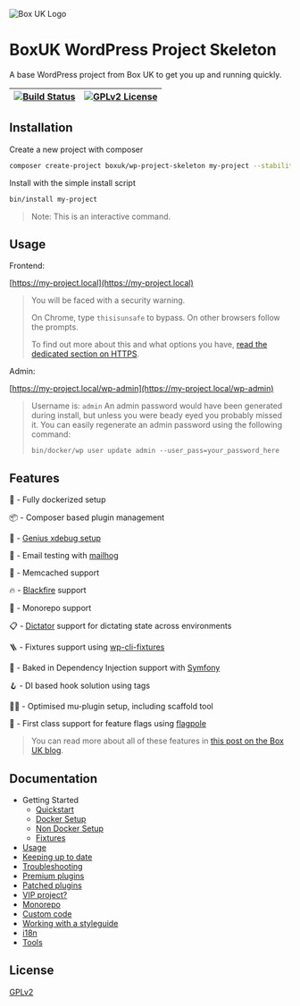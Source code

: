 
![Box UK Logo](https://www.boxuk.com/wp-content/themes/BoxUK/assets/images/boxuk-logo.png)


# BoxUK WordPress Project Skeleton

A base WordPress project from Box UK to get you up and running quickly.



| [![Build Status](https://travis-ci.com/boxuk/wp-project-skeleton.svg?token=3rRfYiN6sMupp1z6RpzN&branch=main)](https://travis-ci.com/boxuk/wp-project-skeleton) | [![GPLv2 License](https://img.shields.io/github/license/boxuk/wp-project-skeleton)](https://github.com/boxuk/wp-project-skeleton/blob/655aec98f07aa7925ff15b707c5a155deb45d4d2/LICENSE) |
|-----|-----|

## Installation

Create a new project with composer

```bash
composer create-project boxuk/wp-project-skeleton my-project --stability=dev
```

Install with the simple install script

```bash
bin/install my-project
```

> Note: This is an interactive command.

## Usage

Frontend:

[https://my-project.local](https://my-project.local)

> You will be faced with a security warning.
>
> On Chrome, type `thisisunsafe` to bypass. On other browsers follow the prompts.
>
> To find out more about this and what options you have, [read the dedicated section on HTTPS](docs/dev/HTTPS.md).

Admin:

[https://my-project.local/wp-admin](https://my-project.local/wp-admin)

> Username is: `admin` An admin password would have been generated during install, but unless you were beady eyed you probably missed it. You can easily regenerate an admin password using the following command:
>
> `bin/docker/wp user update admin --user_pass=your_password_here`

## Features

🐳 - Fully dockerized setup

📦 - Composer based plugin management

🧠 - [Genius xdebug setup](https://strayobject.medium.com/php-docker-and-xdebug-with-no-performance-loss-261ad89efd6e)

📧 - Email testing with [mailhog](https://github.com/mailhog/MailHog)

🚀 - Memcached support

🔥 - [Blackfire](https://blackfire.io) support

🧐 - Monorepo support

📋 - [Dictator](https://github.com/boxuk/dictator/) support for dictating state across environments

🪜 - Fixtures support using [wp-cli-fixtures](https://github.com/nlemoine/wp-cli-fixtures)

💉 - Baked in Dependency Injection support with [Symfony](https://symfony.com/doc/current/components/dependency_injection.html)

🪝 - DI based hook solution using tags

🏋️‍♀️ - Optimised mu-plugin setup, including scaffold tool

🚩 - First class support for feature flags using [flagpole](https://github.com/jamesrwilliams/flagpole)

> You can read more about all of these features in [this post on the Box UK blog](https://www.boxuk.com/insight/how-we-develop-wordpress-sites/).


## Documentation

* Getting Started
    * [Quickstart](docs/dev/quickstart.md)
    * [Docker Setup](docs/dev/docker-setup.md)
    * [Non Docker Setup](docs/dev/non-docker-setup.md)
    * [Fixtures](docs/dev/fixtures.md)
* [Usage](docs/dev/usage.md)
* [Keeping up to date](docs/dev/keeping-up-to-date.md)
* [Troubleshooting](docs/dev/troubleshooting.md)
* [Premium plugins](docs/dev/premium-plugins.md)
* [Patched plugins](docs/dev/patched-plugins.md)
* [VIP project?](docs/dev/vip.md)
* [Monorepo](docs/dev/monorepo.md)
* [Custom code](docs/dev/custom-code.md)
* [Working with a styleguide](docs/dev/styleguide.md)
* [i18n](docs/dev/i18n.md)
* [Tools](docs/dev/tools.md)



## License

[GPLv2](https://choosealicense.com/licenses/gpl-2.0/)

